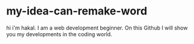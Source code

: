 # my-idea-can-remake-word
hi i'm hakal. I am a web development beginner. On this Github I will show you my developments in the coding world.
